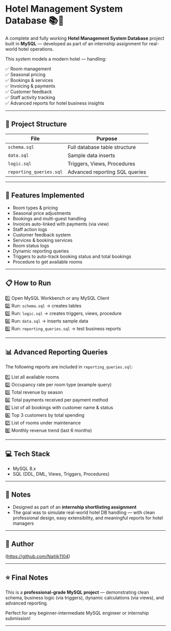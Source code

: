 # Hotel Management System Database 📚🏨

A complete and fully working **Hotel Management System Database** project built in **MySQL** — developed as part of an internship assignment for real-world hotel operations.

This system models a modern hotel — handling:

✅ Room management  
✅ Seasonal pricing  
✅ Bookings & services  
✅ Invoicing & payments  
✅ Customer feedback  
✅ Staff activity tracking  
✅ Advanced reports for hotel business insights

---

## 📂 Project Structure

| File                  | Purpose                          |
|-----------------------|----------------------------------|
| `schema.sql`          | Full database table structure     |
| `data.sql`            | Sample data inserts               |
| `logic.sql`           | Triggers, Views, Procedures       |
| `reporting_queries.sql`| Advanced reporting SQL queries    |

---

## 🚀 Features Implemented

- Room types & pricing
- Seasonal price adjustments
- Bookings and multi-guest handling
- Invoices auto-linked with payments (via view)
- Staff action logs
- Customer feedback system
- Services & booking services
- Room status logs
- Dynamic reporting queries
- Triggers to auto-track booking status and total bookings
- Procedure to get available rooms

---

## 📋 How to Run

1️⃣ Open MySQL Workbench or any MySQL Client  
2️⃣ Run: `schema.sql` → creates tables  
3️⃣ Run: `logic.sql` → creates triggers, views, procedure  
4️⃣ Run: `data.sql` → inserts sample data  
5️⃣ Run: `reporting_queries.sql` → test business reports  

---

## 📊 Advanced Reporting Queries

The following reports are included in `reporting_queries.sql`:

1️⃣ List all available rooms  
2️⃣ Occupancy rate per room type (example query)  
3️⃣ Total revenue by season  
4️⃣ Total payments received per payment method  
5️⃣ List of all bookings with customer name & status  
6️⃣ Top 3 customers by total spending  
7️⃣ List of rooms under maintenance  
8️⃣ Monthly revenue trend (last 6 months)

---

## 💻 Tech Stack

- MySQL 8.x
- SQL (DDL, DML, Views, Triggers, Procedures)

---

## 📌 Notes

- Designed as part of an **internship shortlisting assignment**  
- The goal was to simulate real-world hotel DB handling — with clean professional design, easy extensibility, and meaningful reports for hotel managers

---

## 🚀 Author

(https://github.com/Naitik1104)

---

## ⭐️ Final Notes

This is a **professional-grade MySQL project** — demonstrating clean schema, business logic (via triggers), dynamic calculations (via views), and advanced reporting.

Perfect for any beginner-intermediate MySQL engineer or internship submission!

---
